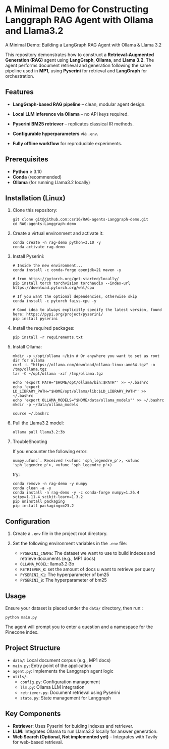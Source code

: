 # A Minimal Demo for Constructing Langgraph RAG Agent with Ollama and Llama3.2

A Minimal Demo: Building a LangGraph RAG Agent with Ollama & Llama 3.2

This repository demonstrates how to construct a **Retrieval-Augmented Generation (RAG)** agent using **LangGraph**, **Ollama**, and **Llama 3.2**.
The agent performs document retrieval and generation following the same pipeline used in **MP1**, using **Pyserini** for retrieval and **LangGraph** for orchestration.

## Features

- **LangGraph-based RAG pipeline** – clean, modular agent design.

- **Local LLM inference via Ollama** – no API keys required.

- **Pyserini BM25 retriever** – replicates classical IR methods.

- **Configurable hyperparameters** via `.env`.

- **Fully offline workflow** for reproducible experiments.

## Prerequisites

- **Python** ≥ 3.10
- **Conda** (recommended)
- **Ollama** (for running Llama3.2 locally)

## Installation (Linux)

1. Clone this repository:

   ```
   git clone git@github.com:csr16/RAG-agents-Langgraph-demo.git
   cd RAG-agents-Langgraph-demo
   ```

2. Create a virtual environment and activate it:

   ```
   conda create -n rag-demo python=3.10 -y
   conda activate rag-demo
   ```

3. Install Pyserini:
   ```
   # Inside the new environment...
   conda install -c conda-forge openjdk=21 maven -y

   # from https://pytorch.org/get-started/locally/
   pip install torch torchvision torchaudio --index-url https://download.pytorch.org/whl/cpu

   # If you want the optional dependencies, otherwise skip
   conda install -c pytorch faiss-cpu -y

   # Good idea to always explicitly specify the latest version, found here: https://pypi.org/project/pyserini/
   pip install pyserini
   ```

4. Install the required packages:

   ```
   pip install -r requirements.txt
   ```

5. Install Ollama:

   ```
   mkdir -p ~/opt/ollama ~/bin # Or anywhere you want to set as root dir for ollama
   curl -L "https://ollama.com/download/ollama-linux-amd64.tgz" -o /tmp/ollama.tgz
   tar -C ~/opt/ollama -xzf /tmp/ollama.tgz

   echo 'export PATH="$HOME/opt/ollama/bin:$PATH"' >> ~/.bashrc
   echo 'export LD_LIBRARY_PATH="$HOME/opt/ollama/lib:$LD_LIBRARY_PATH"' >> ~/.bashrc
   echo 'export OLLAMA_MODELS="$HOME/data/ollama_models"' >> ~/.bashrc
   mkdir -p ~/data/ollama_models

   source ~/.bashrc
   ```

6. Pull the Llama3.2 model:

   ```
   ollama pull llama3.2:3b
   ```

7. TroubleShooting

   If you encounter the following error:
   ```
   numpy.ufunc`. Received (<ufunc 'sph_legendre_p'>, <ufunc 'sph_legendre_p'>, <ufunc 'sph_legendre_p'>)
   ```

   try:
   ```
   conda remove -n rag-demo -y numpy
   conda clean -a -y
   conda install -n rag-demo -y -c conda-forge numpy=1.26.4 scipy=1.11.4 scikit-learn=1.3.2
   pip uninstall packaging
   pip install packaging==23.2
   ```

## Configuration

1. Create a `.env` file in the project root directory.

2. Set the following environment variables in the `.env` file:

   - `PYSERINI_CNAME`: The dataset we want to use to build indexes and retrieve documents (e.g., MP1 docs)
   - `OLLAMA_MODEL`: llama3.2:3b
   - `RETRIEVER_K`: set the amount of docs u want to retrieve per query
   - `PYSERINI_K1`: The hyperparameter of bm25
   - `PYSERINI_B`: The hyperparameter of bm25

## Usage

Ensure your dataset is placed under the `data/` directory, then run::

``` 
python main.py 
```

The agent will prompt you to enter a question and a namespace for the Pinecone index.

## Project Structure

- `data/`: Local document corpus (e.g., MP1 docs)
- `main.py`: Entry point of the application
- `agent.py`: Implements the Langgraph agent logic
- `utils/`:
  - `config.py`: Configuration management
  - `llm.py`: Ollama LLM integration
  - `retriever.py`: Document retrieval using Pyserini
  - `state.py`: State management for Langgraph

## Key Components

- **Retriever**: Uses Pyserini for buiding indexes and retriever.
- **LLM**: Integrates Ollama to run Llama3.2 locally for answer generation.
- **Web Search (Optional, Not implemented yet)** – Integrates with Tavily for web-based retrieval.

